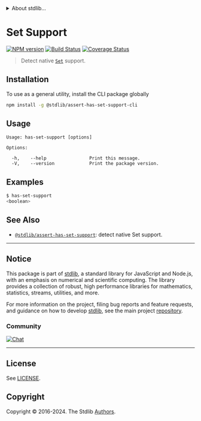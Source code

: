 <!--

@license Apache-2.0

Copyright (c) 2018 The Stdlib Authors.

Licensed under the Apache License, Version 2.0 (the "License");
you may not use this file except in compliance with the License.
You may obtain a copy of the License at

   http://www.apache.org/licenses/LICENSE-2.0

Unless required by applicable law or agreed to in writing, software
distributed under the License is distributed on an "AS IS" BASIS,
WITHOUT WARRANTIES OR CONDITIONS OF ANY KIND, either express or implied.
See the License for the specific language governing permissions and
limitations under the License.

-->


<details>
  <summary>
    About stdlib...
  </summary>
  <p>We believe in a future in which the web is a preferred environment for numerical computation. To help realize this future, we've built stdlib. stdlib is a standard library, with an emphasis on numerical and scientific computation, written in JavaScript (and C) for execution in browsers and in Node.js.</p>
  <p>The library is fully decomposable, being architected in such a way that you can swap out and mix and match APIs and functionality to cater to your exact preferences and use cases.</p>
  <p>When you use stdlib, you can be absolutely certain that you are using the most thorough, rigorous, well-written, studied, documented, tested, measured, and high-quality code out there.</p>
  <p>To join us in bringing numerical computing to the web, get started by checking us out on <a href="https://github.com/stdlib-js/stdlib">GitHub</a>, and please consider <a href="https://opencollective.com/stdlib">financially supporting stdlib</a>. We greatly appreciate your continued support!</p>
</details>

# Set Support

[![NPM version][npm-image]][npm-url] [![Build Status][test-image]][test-url] [![Coverage Status][coverage-image]][coverage-url] <!-- [![dependencies][dependencies-image]][dependencies-url] -->

> Detect native [`Set`][mdn-set] support.









<section class="cli">



<section class="installation">

## Installation

To use as a general utility, install the CLI package globally

```bash
npm install -g @stdlib/assert-has-set-support-cli
```

</section>

<!-- CLI usage documentation. -->

<section class="usage">

## Usage

```text
Usage: has-set-support [options]

Options:

  -h,    --help                Print this message.
  -V,    --version             Print the package version.
```

</section>

<!-- /.usage -->

<section class="examples">

## Examples

```bash
$ has-set-support
<boolean>
```

</section>

<!-- /.examples -->

</section>

<!-- /.cli -->

<!-- Section for related `stdlib` packages. Do not manually edit this section, as it is automatically populated. -->

<section class="related">

## See Also

-   <span class="package-name">[`@stdlib/assert-has-set-support`][@stdlib/assert-has-set-support]</span><span class="delimiter">: </span><span class="description">detect native Set support.</span>


</section>

<!-- /.related -->

<!-- Section for all links. Make sure to keep an empty line after the `section` element and another before the `/section` close. -->


<section class="main-repo" >

* * *

## Notice

This package is part of [stdlib][stdlib], a standard library for JavaScript and Node.js, with an emphasis on numerical and scientific computing. The library provides a collection of robust, high performance libraries for mathematics, statistics, streams, utilities, and more.

For more information on the project, filing bug reports and feature requests, and guidance on how to develop [stdlib][stdlib], see the main project [repository][stdlib].

### Community

[![Chat][chat-image]][chat-url]

---

## License

See [LICENSE][stdlib-license].


## Copyright

Copyright &copy; 2016-2024. The Stdlib [Authors][stdlib-authors].

</section>

<!-- /.stdlib -->

<!-- Section for all links. Make sure to keep an empty line after the `section` element and another before the `/section` close. -->

<section class="links">

[npm-image]: http://img.shields.io/npm/v/@stdlib/assert-has-set-support-cli.svg
[npm-url]: https://npmjs.org/package/@stdlib/assert-has-set-support-cli

[test-image]: https://github.com/stdlib-js/assert-has-set-support@v0.2.1/actions/workflows/test.yml/badge.svg?branch=v0.2.1
[test-url]: https://github.com/stdlib-js/assert-has-set-support@v0.2.1/actions/workflows/test.yml?query=branch:v0.2.1

[coverage-image]: https://img.shields.io/codecov/c/github/stdlib-js/assert-has-set-support@v0.2.1/main.svg
[coverage-url]: https://codecov.io/github/stdlib-js/assert-has-set-support@v0.2.1?branch=main

<!--

[dependencies-image]: https://img.shields.io/david/stdlib-js/assert-has-set-support@v0.2.1.svg
[dependencies-url]: https://david-dm.org/stdlib-js/assert-has-set-support@v0.2.1/main

-->

[chat-image]: https://img.shields.io/gitter/room/stdlib-js/stdlib.svg
[chat-url]: https://app.gitter.im/#/room/#stdlib-js_stdlib:gitter.im

[stdlib]: https://github.com/stdlib-js/stdlib

[stdlib-authors]: https://github.com/stdlib-js/stdlib/graphs/contributors

[cli-section]: https://github.com/stdlib-js/assert-has-set-support@v0.2.1#cli
[cli-url]: https://github.com/stdlib-js/assert-has-set-support@v0.2.1/tree/cli
[@stdlib/assert-has-set-support]: https://github.com/stdlib-js/assert-has-set-support@v0.2.1/tree/main

[umd]: https://github.com/umdjs/umd
[es-module]: https://developer.mozilla.org/en-US/docs/Web/JavaScript/Guide/Modules

[deno-url]: https://github.com/stdlib-js/assert-has-set-support@v0.2.1/tree/deno
[deno-readme]: https://github.com/stdlib-js/assert-has-set-support@v0.2.1/blob/deno/README.md
[umd-url]: https://github.com/stdlib-js/assert-has-set-support@v0.2.1/tree/umd
[umd-readme]: https://github.com/stdlib-js/assert-has-set-support@v0.2.1/blob/umd/README.md
[esm-url]: https://github.com/stdlib-js/assert-has-set-support@v0.2.1/tree/esm
[esm-readme]: https://github.com/stdlib-js/assert-has-set-support@v0.2.1/blob/esm/README.md
[branches-url]: https://github.com/stdlib-js/assert-has-set-support@v0.2.1/blob/main/branches.md

[stdlib-license]: https://raw.githubusercontent.com/stdlib-js/assert-has-set-support@v0.2.1/main/LICENSE

[mdn-set]: https://developer.mozilla.org/en-US/docs/Web/JavaScript/Reference/Global_Objects/Set

</section>

<!-- /.links -->
